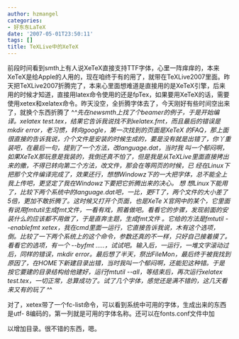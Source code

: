 ```yaml
---
author: hzmangel
categories:
- 好东东LaTeX
date: '2007-05-01T23:50:11'
tags: []
title: TeXLive中的XeTeX
---
```

前段时间看到smth上有人说XeTeX直接支持TTF字体，心里一阵痒痒的，本来XeTeX是给Apple的人用的，现在咱终于有的用了，就带在TeXLive2007里面。昨天把TeXLive2007折腾完了，本来心里面想难道是直接用的是XeTeX引擎，后来用的时候才知道，直接用latex命令使用的还是fpTex，如果要用XeTeX的话，需要使用xetex和xelatex命令。昨天没空，全折腾字体去了，今天刚好有些时间空出来了，就换个东西折腾了 ^_^<!--more-->先在newsmth上找了个beamer的例子，于是开始编译。xelatex
test.tex，结果它告诉我说找不到xelatex.fmt，而且最后的错误是mkdir error，老习惯，转向google，第一次找到的页面是XeTeX
的FAQ，那上面很直接的告诉我说，介个文件是安装的时候生成的，要是没有就是出错了，你丫重装吧，在最后一句，提到了一个方法，改language.dat，当时我
叫一个郁闷啊，如果XeTeX那玩意是我装的，我倒还真不怕了，但是我是从TeXLive里面直接拷出来的撒，不得已转向第二个方法，改文件，那会在等网页的时候，已
经在Linux下把那个文件编译完成了，效果还行，想想Windowz下的一大把字体，总不能全上我上传吧，更坚定了我在Windowz下要把它折腾出来的决心。 想
想Linux下能用了，比较下两个系统中的language.dat吧，一比，更FT了，两个文件的大小差了5倍，更加不敢折腾了。这时候又打开个页面，也是XeTe
X官网中的某个，它里面有说用fmtutil生成fmt文件，一看有戏，照着做吧。看看它的步骤，发现前面的安装什么的应该都不用做了，于是直奔主题，生成fmt文件
。它给的方法是fmtutil --enablefmt
xetex，我在cmd里面一运行，它直接告诉我说，木有这个选项，倒。比较了一下两个系统上的这个命令，参数还真的不一样，只好自己接着摸了。看看它的选项，有一个
--byfmt .....，试试吧。输入后，一运行，一堆文字滚动过后，同样的错误，mkdir error。最后想了半天，祭出FileMon，最后终于被我找到
原因了，在$HOME$下新建目录出错，当时我叫一个郁闷啊，还能犯这种错。于是按它要建的目录结构给他建好，运行fmtutil
--all，等结束后，再次运行xelatex test.tex，一切正常，总算成功了。试了几个字体，感觉还是满不错的，这几天看来又有的玩了 ^_^

对了，xetex带了一个fc-list命令，可以看到系统中可用的字体，生成出来的东西是utf-
8编码的，第一列就是可用的字体名称。还可以在fonts.conf文件中加

以增加目录。很不错的东西，嗯。
